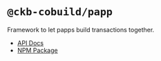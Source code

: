 # `@ckb-cobuild/papp`

Framework to let papps build transactions together.

- [API Docs](https://ckb-cobuild-docs.vercel.app/api/modules/_ckb_cobuild_papp.html)
- [NPM Package](https://www.npmjs.com/package/@ckb-cobuild/papp)
